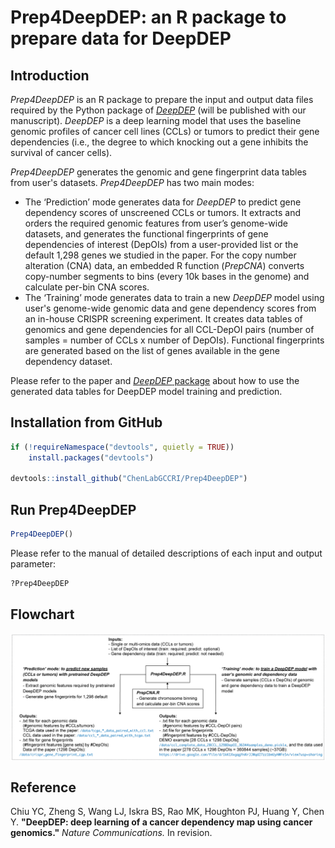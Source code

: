 # Prep4DeepDEP: an R package to prepare data for DeepDEP

## Introduction

*Prep4DeepDEP* is an R package to prepare the input and output data files required by the Python package of [*DeepDEP*](https://codeocean.com/capsule/3348251/tree/v1) (will be published with our manuscript). *DeepDEP* is a deep learning model that uses the baseline genomic profiles of cancer cell lines (CCLs) or tumors to predict their gene dependencies (i.e., the degree to which knocking out a gene inhibits the survival of cancer cells).

*Prep4DeepDEP* generates the genomic and gene fingerprint data tables from user's datasets. *Prep4DeepDEP* has two main modes:
- The ‘Prediction’ mode generates data for *DeepDEP* to predict gene dependency scores of unscreened CCLs or tumors. It extracts and orders the required genomic features from user’s genome-wide datasets, and generates the functional fingerprints of gene dependencies of interest (DepOIs) from a user-provided list or the default 1,298 genes we studied in the paper. For the copy number alteration (CNA) data, an embedded R function (*PrepCNA*) converts copy-number segments to bins (every 10k bases in the genome) and calculate per-bin CNA scores.
- The ‘Training’ mode generates data to train a new *DeepDEP* model using user's genome-wide genomic data and gene dependency scores from an in-house CRISPR screening experiment. It creates data tables of genomics and gene dependencies for all CCL-DepOI pairs (number of samples = number of CCLs x number of DepOIs). Functional fingerprints are generated based on the list of genes available in the gene dependency dataset.

Please refer to the paper and [*DeepDEP* package](https://codeocean.com/capsule/3348251/tree/v1) about how to use the generated data tables for DeepDEP model training and prediction.

## Installation from GitHub ##
```R
if (!requireNamespace("devtools", quietly = TRUE))
    install.packages("devtools")

devtools::install_github("ChenLabGCCRI/Prep4DeepDEP")
```
## Run Prep4DeepDEP ##
```R
Prep4DeepDEP()
```
Please refer to the manual of detailed descriptions of each input and output parameter:
```R
?Prep4DeepDEP
```

## Flowchart
<img align="center" src="./sketch/Prep4DeepDEP.png?raw=true">

## Reference
Chiu YC, Zheng S, Wang LJ, Iskra BS, Rao MK, Houghton PJ, Huang Y, Chen Y.
**"DeepDEP: deep learning of a cancer dependency map using cancer genomics."**
*Nature Communications.* In revision.

